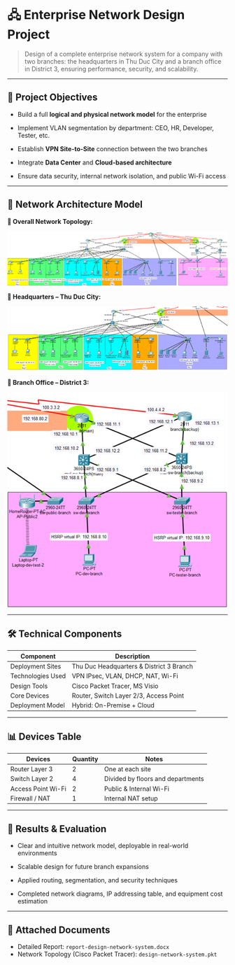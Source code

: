 # 🖧 Enterprise Network Design Project

> Design of a complete enterprise network system for a company with two branches: the headquarters in Thu Duc City and a branch office in District 3, ensuring performance, security, and scalability.

---

## 📌 Project Objectives

- Build a full **logical and physical network model** for the enterprise

- Implement VLAN segmentation by department: CEO, HR, Developer, Tester, etc.

- Establish **VPN Site-to-Site** connection between the two branches

- Integrate **Data Center** and **Cloud-based architecture**

- Ensure data security, internal network isolation, and public Wi-Fi access

---

## 🧱 Network Architecture Model

<p align="">
  <strong>📌 Overall Network Topology:</strong><br>

  
  ![TSC](https://github.com/MHabc/design-enterprise-network-system-project/blob/master/Picture1.png)


  <strong>🏢 Headquarters – Thu Duc City:</strong><br>


  ![TSC](https://github.com/MHabc/design-enterprise-network-system-project/blob/master/Picture2.png)


  <strong>🏬 Branch Office – District 3:</strong><br>


  ![CN](https://github.com/MHabc/design-enterprise-network-system-project/blob/master/Picture3.png)


</p>

---

## 🛠 Technical Components

| Component     | Description |
|-------------------|------|
Deployment Sites | Thu Duc Headquarters & District 3 Branch |
| Technologies Used | VPN IPsec, VLAN, DHCP, NAT, Wi-Fi |
| Design Tools | Cisco Packet Tracer, MS Visio |
| Core Devices    | Router, Switch Layer 2/3, Access Point |
| Deployment Model| Hybrid: On-Premise + Cloud |

---

## 📊 Devices Table

| Devices          | Quantity | Notes|
|--------------------|----------|---------|
| Router Layer 3     | 2        | One at each site |
| Switch Layer 2     | 4        | Divided by floors and departments |
| Access Point Wi-Fi | 2        | Public & Internal Wi-Fi |
| Firewall / NAT     | 1        | Internal NAT setup |

---

## 📁 Results & Evaluation

- Clear and intuitive network model, deployable in real-world environments

- Scalable design for future branch expansions

- Applied routing, segmentation, and security techniques

- Completed network diagrams, IP addressing table, and equipment cost estimation

---


## 📝 Attached Documents

- Detailed Report: `report-design-network-system.docx`
- Network Topology (Cisco Packet Tracer): `design-network-system.pkt` 

